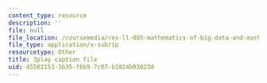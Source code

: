 ```yaml
---
content_type: resource
description: ''
file: null
file_location: /coursemedia/res-ll-005-mathematics-of-big-data-and-machine-learning-january-iap-2020/455021533b35f6b97c07b1824b01623d_4StlYd7xKFA.srt
file_type: application/x-subrip
resourcetype: Other
title: 3play caption file
uid: 45502153-3b35-f6b9-7c07-b1824b01623d
---
```

